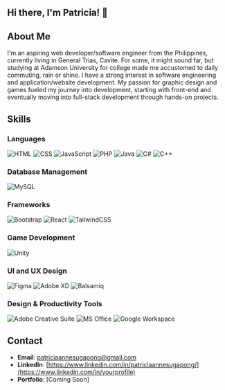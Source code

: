 ## Hi there, I'm Patricia! 👋

## About Me

I'm an aspiring web developer/software engineer from the Philippines, currently living in General Trias, Cavite. For some, it might sound far, but studying at Adamson University for college made me accustomed to daily commuting, rain or shine. I have a strong interest in software engineering and application/website development. My passion for graphic design and games fueled my journey into development, starting with front-end and eventually moving into full-stack development through hands-on projects.

## Skills

### Languages
![HTML](https://cdn.jsdelivr.net/gh/devicons/devicon/icons/html5/html5-original.svg)
![CSS](https://cdn.jsdelivr.net/gh/devicons/devicon/icons/css3/css3-original.svg)
![JavaScript](https://cdn.jsdelivr.net/gh/devicons/devicon/icons/javascript/javascript-original.svg)
![PHP](https://cdn.jsdelivr.net/gh/devicons/devicon/icons/php/php-original.svg)
![Java](https://cdn.jsdelivr.net/gh/devicons/devicon/icons/java/java-original.svg)
![C#](https://cdn.jsdelivr.net/gh/devicons/devicon/icons/csharp/csharp-original.svg)
![C++](https://cdn.jsdelivr.net/gh/devicons/devicon/icons/cplusplus/cplusplus-original.svg)

### Database Management
![MySQL](https://cdn.jsdelivr.net/gh/devicons/devicon/icons/mysql/mysql-original.svg)

### Frameworks
![Bootstrap](https://cdn.jsdelivr.net/gh/devicons/devicon/icons/bootstrap/bootstrap-original.svg)
![React](https://cdn.jsdelivr.net/gh/devicons/devicon/icons/react/react-original.svg)
![TailwindCSS](https://cdn.jsdelivr.net/gh/devicons/devicon/icons/tailwindcss/tailwindcss-plain.svg)

### Game Development
![Unity](https://cdn.jsdelivr.net/gh/devicons/devicon/icons/unity/unity-original.svg)

### UI and UX Design
![Figma](https://cdn.jsdelivr.net/gh/devicons/devicon/icons/figma/figma-original.svg)
![Adobe XD](https://cdn.jsdelivr.net/gh/devicons/devicon/icons/xd/xd-plain.svg)
![Balsamiq](https://cdn.jsdelivr.net/gh/devicons/devicon/icons/balsamiq/balsamiq-original.svg)

### Design & Productivity Tools
![Adobe Creative Suite](https://cdn.jsdelivr.net/gh/devicons/devicon/icons/photoshop/photoshop-plain.svg)
![MS Office](https://cdn.jsdelivr.net/gh/devicons/devicon/icons/office/office-original.svg)
![Google Workspace](https://cdn.jsdelivr.net/gh/devicons/devicon/icons/google/google-original.svg)

## Contact

- **Email**: [patriciaannesugapong@gmail.com](mailto:patriciaannesugapong@gmail.com)
- **LinkedIn**: [https://www.linkedin.com/in/patriciaannesugapong/](https://www.linkedin.com/in/yourprofile)
- **Portfolio**: [Coming Soon]
